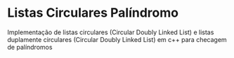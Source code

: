 # Listas Circulares Palíndromo
Implementação de listas circulares (Circular Doubly Linked List) e listas duplamente circulares (Circular Doubly Linked List) em c++ para checagem de palíndromos
